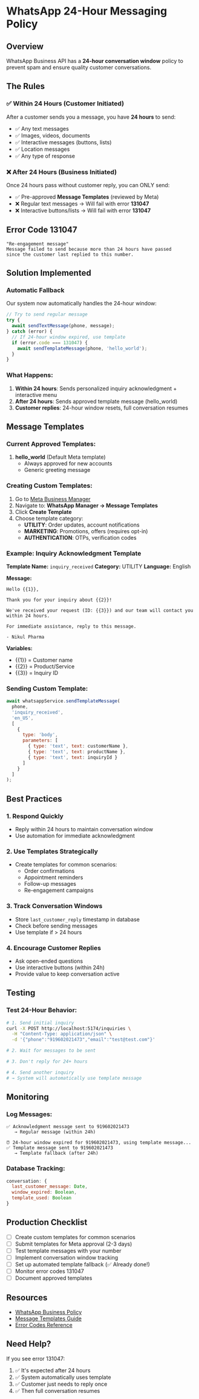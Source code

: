 # WhatsApp 24-Hour Messaging Policy

## Overview
WhatsApp Business API has a **24-hour conversation window** policy to prevent spam and ensure quality customer conversations.

## The Rules

### ✅ Within 24 Hours (Customer Initiated)
After a customer sends you a message, you have **24 hours** to send:
- ✅ Any text messages
- ✅ Images, videos, documents
- ✅ Interactive messages (buttons, lists)
- ✅ Location messages
- ✅ Any type of response

### ❌ After 24 Hours (Business Initiated)
Once 24 hours pass without customer reply, you can ONLY send:
- ✅ Pre-approved **Message Templates** (reviewed by Meta)
- ❌ Regular text messages → Will fail with error **131047**
- ❌ Interactive buttons/lists → Will fail with error **131047**

## Error Code 131047
```
"Re-engagement message"
Message failed to send because more than 24 hours have passed 
since the customer last replied to this number.
```

## Solution Implemented

### Automatic Fallback
Our system now automatically handles the 24-hour window:

```javascript
// Try to send regular message
try {
  await sendTextMessage(phone, message);
} catch (error) {
  // If 24-hour window expired, use template
  if (error.code === 131047) {
    await sendTemplateMessage(phone, 'hello_world');
  }
}
```

### What Happens:
1. **Within 24 hours**: Sends personalized inquiry acknowledgment + interactive menu
2. **After 24 hours**: Sends approved template message (hello_world)
3. **Customer replies**: 24-hour window resets, full conversation resumes

## Message Templates

### Current Approved Templates:
1. **hello_world** (Default Meta template)
   - Always approved for new accounts
   - Generic greeting message

### Creating Custom Templates:

1. Go to [Meta Business Manager](https://business.facebook.com)
2. Navigate to: **WhatsApp Manager → Message Templates**
3. Click **Create Template**
4. Choose template category:
   - **UTILITY**: Order updates, account notifications
   - **MARKETING**: Promotions, offers (requires opt-in)
   - **AUTHENTICATION**: OTPs, verification codes

### Example: Inquiry Acknowledgment Template

**Template Name:** `inquiry_received`
**Category:** UTILITY
**Language:** English

**Message:**
```
Hello {{1}},

Thank you for your inquiry about {{2}}!

We've received your request (ID: {{3}}) and our team will contact you within 24 hours.

For immediate assistance, reply to this message.

- Nikul Pharma
```

**Variables:**
- {{1}} = Customer name
- {{2}} = Product/Service
- {{3}} = Inquiry ID

### Sending Custom Template:
```javascript
await whatsappService.sendTemplateMessage(
  phone,
  'inquiry_received',
  'en_US',
  [
    {
      type: 'body',
      parameters: [
        { type: 'text', text: customerName },
        { type: 'text', text: productName },
        { type: 'text', text: inquiryId }
      ]
    }
  ]
);
```

## Best Practices

### 1. Respond Quickly
- Reply within 24 hours to maintain conversation window
- Use automation for immediate acknowledgment

### 2. Use Templates Strategically
- Create templates for common scenarios:
  - Order confirmations
  - Appointment reminders
  - Follow-up messages
  - Re-engagement campaigns

### 3. Track Conversation Windows
- Store `last_customer_reply` timestamp in database
- Check before sending messages
- Use template if > 24 hours

### 4. Encourage Customer Replies
- Ask open-ended questions
- Use interactive buttons (within 24h)
- Provide value to keep conversation active

## Testing

### Test 24-Hour Behavior:

```bash
# 1. Send initial inquiry
curl -X POST http://localhost:5174/inquiries \
  -H "Content-Type: application/json" \
  -d '{"phone":"919602021473","email":"test@test.com"}'

# 2. Wait for messages to be sent

# 3. Don't reply for 24+ hours

# 4. Send another inquiry
# → System will automatically use template message
```

## Monitoring

### Log Messages:
```
✅ Acknowledgment message sent to 919602021473
   → Regular message (within 24h)

⏰ 24-hour window expired for 919602021473, using template message...
✅ Template message sent to 919602021473
   → Template fallback (after 24h)
```

### Database Tracking:
```javascript
conversation: {
  last_customer_message: Date,
  window_expired: Boolean,
  template_used: Boolean
}
```

## Production Checklist

- [ ] Create custom templates for common scenarios
- [ ] Submit templates for Meta approval (2-3 days)
- [ ] Test template messages with your number
- [ ] Implement conversation window tracking
- [ ] Set up automated template fallback (✅ Already done!)
- [ ] Monitor error codes 131047
- [ ] Document approved templates

## Resources

- [WhatsApp Business Policy](https://developers.facebook.com/docs/whatsapp/pricing#conversations)
- [Message Templates Guide](https://developers.facebook.com/docs/whatsapp/business-management-api/message-templates)
- [Error Codes Reference](https://developers.facebook.com/docs/whatsapp/cloud-api/support/error-codes)

## Need Help?

If you see error 131047:
1. ✅ It's expected after 24 hours
2. ✅ System automatically uses template
3. ✅ Customer just needs to reply once
4. ✅ Then full conversation resumes
